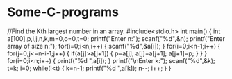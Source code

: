 # Some-C-programs
//Find	the	Kth	largest number in an array.
#include<stdio.h>
int main()
{
    int a[100],p,i,j,n,k,m=0,o=0,t=0;
    printf("Enter n:");
    scanf("%d",&n);
    printf("Enter array of size n:");
    for(i=0;i<n;i++)
    {
        scanf("%d",&a[i]);
    }
    for(i=0;i<n-1;i++)
    {
        for(j=0;j<=n-i-1;j++)
        {
            if(a[j]>a[j+1])
            {
                p=a[j];
                a[j]=a[j+1];
                a[j+1]=p;
            }
        }
    }
    for(i=0;i<n;i++)
    {
        printf("%d ",a[i]);
    }
    printf("\nEnter k:");
    scanf("%d",&k);
    t=k;
    i=0;
    while(i<t)
    {
		k=n-1;
		printf("%d ",a[k]);
		n--;
		i++;
	}
}	
